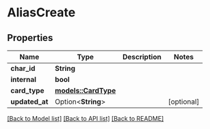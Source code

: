 # AliasCreate

## Properties

Name | Type | Description | Notes
------------ | ------------- | ------------- | -------------
**char_id** | **String** |  | 
**internal** | **bool** |  | 
**card_type** | [**models::CardType**](CardType.md) |  | 
**updated_at** | Option<**String**> |  | [optional]

[[Back to Model list]](../README.md#documentation-for-models) [[Back to API list]](../README.md#documentation-for-api-endpoints) [[Back to README]](../README.md)


